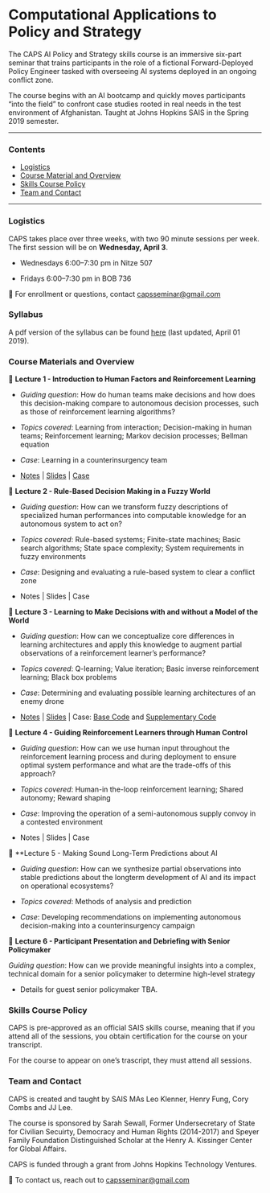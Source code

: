# Computational Applications to Policy and Strategy

The CAPS AI Policy and Strategy skills course is an immersive six-part seminar that trains participants in the role of a fictional Forward-Deployed Policy Engineer tasked with overseeing AI systems deployed in an ongoing conflict zone. 

The course begins with an AI bootcamp and quickly moves participants “into the field” to confront case studies rooted in real needs in the test environment of Afghanistan. Taught at Johns Hopkins SAIS in the Spring 2019 semester. 

___

### Contents

* [Logistics](https://github.com/capsseminar/Course-material/blob/master/README.md#logistics)
* [Course Material and Overview](https://github.com/capsseminar/Course-material/blob/master/README.md#course-materials-and-overview)
* [Skills Course Policy](https://github.com/capsseminar/Course-material/blob/master/README.md#skills-course-policy)
* [Team and Contact](https://github.com/capsseminar/Course-material/blob/master/README.md#team-and-contact)

___

### Logistics 

CAPS takes place over three weeks, with two 90 minute sessions per week. The first session will be on **Wednesday, April 3**.

* Wednesdays 6:00–7:30 pm in Nitze 507

* Fridays 6:00–7:30 pm in BOB 736

:email: For enrollment or questions, contact capsseminar@gmail.com

### Syllabus

A pdf version of the syllabus can be found [here](https://github.com/capsseminar/Course-material/blob/master/Docs/CAPS-Skills-Course_Syllabus.pdf) (last updated, April 01 2019).

### Course Materials and Overview

:blue_book: **Lecture 1 - Introduction to Human Factors and Reinforcement Learning**

* *Guiding question*: How do human teams make decisions and how does this decision-making compare to autonomous decision processes, such as those of reinforcement learning algorithms?

* *Topics covered*: Learning from interaction; Decision-making in human teams; Reinforcement learning;
Markov decision processes; Bellman equation

* *Case*: Learning in a counterinsurgency team

* [Notes](https://github.com/capsseminar/Course-material/blob/master/Docs/Session1_LectureNotes.pdf) | [Slides](https://github.com/capsseminar/Course-material/blob/master/Docs/Session1_Slides.pptx) | [Case](https://github.com/capsseminar/Course-material/blob/master/Docs/Session1_CaseStudy.pdf)

:blue_book: **Lecture 2 - Rule-Based Decision Making in a Fuzzy World**

* *Guiding question*: How can we transform fuzzy descriptions of specialized human performances into computable knowledge for an autonomous system to act on?

* *Topics covered*: Rule-based systems; Finite-state machines; Basic search algorithms; State space
complexity; System requirements in fuzzy environments

* *Case*: Designing and evaluating a rule-based system to clear a conflict zone

* Notes | Slides | Case

:blue_book: **Lecture 3 - Learning to Make Decisions with and without a Model of the World**

* *Guiding question*: How can we conceptualize core differences in learning architectures and apply this knowledge to augment partial observations of a reinforcement learner’s performance?

* *Topics covered*: Q-learning; Value iteration; Basic inverse reinforcement learning; Black box problems

* *Case*: Determining and evaluating possible learning architectures of an enemy drone

* [Notes](https://github.com/capsseminar/Course-material/blob/master/Docs/Session3_LectureNotes.pdf) | [Slides](https://github.com/capsseminar/Course-material/blob/master/Docs/Session3_Slides.pptx) | Case: [Base Code](https://github.com/capsseminar/Course-material/blob/master/Docs/Session2_RoomClearing.py) and [Supplementary Code](https://github.com/capsseminar/Course-material/blob/master/Docs/Session2_RoomClearing_Libraries.py)

:blue_book: **Lecture 4 - Guiding Reinforcement Learners through Human Control**

* *Guiding question*: How can we use human input throughout the reinforcement learning process and during deployment to ensure optimal system performance and what are the trade-offs of this approach?

* *Topics covered*: Human-in the-loop reinforcement learning; Shared autonomy; Reward shaping

* *Case*: Improving the operation of a semi-autonomous supply convoy in a contested environment

* Notes | Slides | Case

:blue_book: **Lecture 5 - Making Sound Long-Term Predictions about AI

* *Guiding question*: How can we synthesize partial observations into stable predictions about the longterm development of AI and its impact on operational ecosystems?

* *Topics covered*: Methods of analysis and prediction

* *Case*: Developing recommendations on implementing autonomous decision-making into a counterinsurgency
campaign

:blue_book: **Lecture 6 - Participant Presentation and Debriefing with Senior Policymaker**

*Guiding question*: How can we provide meaningful insights into a complex, technical domain for a senior policymaker to determine high-level strategy

* Details for guest senior policymaker TBA.

### Skills Course Policy

CAPS is pre-approved as an official SAIS skills course, meaning that if you attend all of the sessions, you obtain certification for the course on your transcript.

For the course to appear on one’s trascript, they must attend all sessions.

### Team and Contact

CAPS is created and taught by SAIS MAs Leo Klenner, Henry Fung, Cory Combs and JJ Lee. 

The course is sponsored by Sarah Sewall, Former Undersecretary of State for Civilian Secuirty, Democracy and Human Rights (2014-2017) and Speyer Family Foundation Distinguished Scholar at the Henry A. Kissinger Center for Global Affairs.

CAPS is funded through a grant from Johns Hopkins Technology Ventures.

:email: To contact us, reach out to capsseminar@gmail.com
